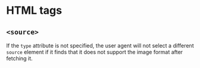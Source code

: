 # HTML tags

## `<source>`

If the `type` attribute is not specified, the user agent will not select a different `source` element if it finds that it does not support the image format after fetching it.